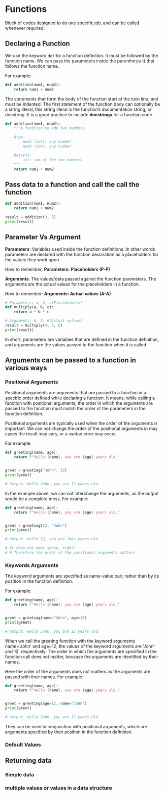 # Functions

Block of codes designed to do one specific job, and can be called whenever required.

## Declaring a Function

We use the keyword `def` for a function definition. It must be followed by the function name. We can pass the parameters inside the parenthesis () that follows the function name.

For example:

```python
def addition(num1, num2):
    return num1 + num2
```

The statements that form the body of the function start at the next line, and must be indented. The first statement of the function body can optionally be a string literal; this string literal is the function’s documentation string, or docstring. It is a good practice to include **docstrings** for a function code.

```python
def addition(num1, num2):
    """A function to add two numbers.

    Args:
        num1 (int): any number
        num2 (int): any number

    Returns:
        int: sum of the two numbers
    """
    return num1 + num2
```

## Pass data to a function and call the call the function

```python
def addition(num1, num2):
    return num1 + num2

result = addition(3, 5)
print(result)
```

## Parameter Vs Argument

**Parameters**: Variables used inside the function definitions. In other words parameters are declared with the function
declaration as a placeholders for the values they work upon.

How to remember:
**Parameters: Placeholders (P-P)**

**Arguments**: The values/data passed against the function parameters. The arguments are the actual values for the placeholders
in a function.

How to remember:
**Arguments: Actual values (A-A)**

```python
# Parameters: a, b, c(Placeholders)
def multiply(a, b, c):
    return a * b * c

# Arguments: 4, 5, 6(Actual values)
result = multiply(4, 5, 6)
print(result)
```

In short, parameters are variables that are defined in the function definition, and arguments are the values passed to the function when it is called.

## Arguments can be passed to a function in various ways

### Positional Arguments

Positional arguments are arguments that are passed to a function in a specific order defined while declaring a function. It means, while calling a function with positional arguments, the order in which the arguments are passed to the function must match the order of the parameters in the function definition.

Positional arguments are typically used when the order of the arguments is important. We can not change the order of the positional arguments in may cases the result may vary, or a syntax error may occur.

For example:

```python
def greeting(name, age):
    return f"Hello {name}, you are {age} years old."


greet = greeting("John", 12)
print(greet)

# Output: Hello John, you are 12 years old.
```

In the example above, we can not interchange the arguments, as the output would be a complete mess. For example:

```python
def greeting(name, age):
    return f"Hello {name}, you are {age} years old."


greet = greeting(12, "John")
print(greet)

# Output: Hello 12, you are John years old

# It does not make sense, right!
# # Therefore the order of the positional arguments matters 
```

### Keywords Arguments

The keyword arguments are specified as name-value pair, rather than by its position in the function definition.

For example:

```python
def greeting(name, age):
    return f"Hello {name}, you are {age} years old."


greet = greeting(name="John", age=12)
print(greet)

# Output: Hello John, you are 12 years old.
```

When we call the greeting function with the keyword arguments name='John' and age=12, the values of the keyword arguments are 'John' and 12, respectively. The order in which the arguments are specified in the function call does not matter, because the arguments are identified by their names.

Here the order of the arguments does not matters as the arguments are passed with their names. For example:

```python
def greeting(name, age):
    return f"Hello {name}, you are {age} years old."


greet = greeting(age=12, name="John")
print(greet)

# Output: Hello John, you are 12 years old.
```

They can be used in conjunction with positional arguments, which are arguments specified by their position in the function definition.

### Default Values

## Returning data

### Simple data

### multiple values or values in a data structure
